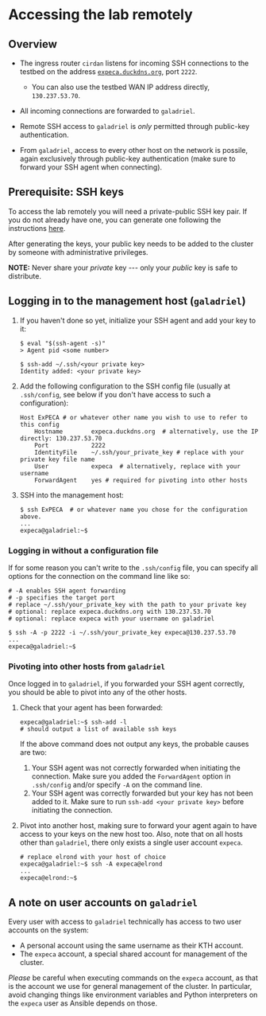 # Accessing the lab remotely

## Overview

- The ingress router `cirdan` listens for incoming SSH connections to the testbed on the address [`expeca.duckdns.org`](ssh://expeca.duckdns.org:2222), port `2222`.

    - You can also use the testbed WAN IP address directly, `130.237.53.70`.

- All incoming connections are forwarded to `galadriel`.
- Remote SSH access to `galadriel` is *only* permitted through public-key authentication.
- From `galadriel`, access to every other host on the network is possile, again exclusively through public-key authentication (make sure to forward your SSH agent when connecting).

## Prerequisite: SSH keys

To access the lab remotely you will need a private-public SSH key pair.
If you do not already have one, you can generate one following the instructions [here](https://docs.github.com/en/github/authenticating-to-github/connecting-to-github-with-ssh/generating-a-new-ssh-key-and-adding-it-to-the-ssh-agent).

After generating the keys, your public key needs to be added to the cluster by someone with administrative privileges.

**NOTE:** Never share your *private* key --- only your *public* key is safe to distribute.

## Logging in to the management host (`galadriel`)

1. If you haven't done so yet, initialize your SSH agent and add your key to it:

    ``` console
    $ eval "$(ssh-agent -s)"
    > Agent pid <some number>

    $ ssh-add ~/.ssh/<your private key>
    Identity added: <your private key>
    ```

2. Add the following configuration to the SSH config file (usually at `.ssh/config`, see below if you don't have access to such a configuration):

    ``` text
    Host ExPECA # or whatever other name you wish to use to refer to this config
        Hostname        expeca.duckdns.org  # alternatively, use the IP directly: 130.237.53.70
        Port            2222
        IdentityFile    ~/.ssh/your_private_key # replace with your private key file name
        User            expeca  # alternatively, replace with your username
        ForwardAgent    yes # required for pivoting into other hosts
    ```

3. SSH into the management host:

    ``` console
    $ ssh ExPECA  # or whatever name you chose for the configuration above.
    ...
    expeca@galadriel:~$
    ```

### Logging in without a configuration file

If for some reason you can't write to the `.ssh/config` file, you can specify all options for the connection on the command line like so:

``` console
# -A enables SSH agent forwarding
# -p specifies the target port
# replace ~/.ssh/your_private_key with the path to your private key
# optional: replace expeca.duckdns.org with 130.237.53.70
# optional: replace expeca with your username on galadriel

$ ssh -A -p 2222 -i ~/.ssh/your_private_key expeca@130.237.53.70 
...
expeca@galadriel:~$
```

### Pivoting into other hosts from `galadriel`

Once logged in to `galadriel`, if you forwarded your SSH agent correctly, you should be able to pivot into any of the other hosts.

1. Check that your agent has been forwarded:

    ``` console
    expeca@galadriel:~$ ssh-add -l
    # should output a list of available ssh keys
    ```

    If the above command does not output any keys, the probable causes are two:

    1. Your SSH agent was not correctly forwarded when initiating the connection.
        Make sure you added the `ForwardAgent` option in `.ssh/config` and/or specify `-A` on the command line.
    2. Your SSH agent was correctly forwarded but your key has not been added to it.
        Make sure to run `ssh-add <your private key>` before initiating the connection.

2. Pivot into another host, making sure to forward your agent again to have access to your keys on the new host too. Also, note that on all hosts other than `galadriel`, there only exists a single user account `expeca`.

    ``` console
    # replace elrond with your host of choice
    expeca@galadriel:~$ ssh -A expeca@elrond 
    ...
    expeca@elrond:~$ 
    ```

## A note on user accounts on `galadriel`

Every user with access to `galadriel` technically has access to two user accounts on the system:

- A personal account using the same username as their KTH account.
- The `expeca` account, a special shared account for management of the cluster.

*Please* be careful when executing commands on the `expeca` account, as that is the account we use for general management of the cluster.
In particular, avoid changing things like environment variables and Python interpreters on the `expeca` user as Ansible depends on those.
